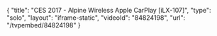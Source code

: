 {
    "title": "CES 2017 - Alpine Wireless Apple CarPlay [iLX-107]",
    "type": "solo",
    "layout": "iframe-static",
    "videoId": "84824198",
    "url": "\/tvpembed\/84824198"
}
